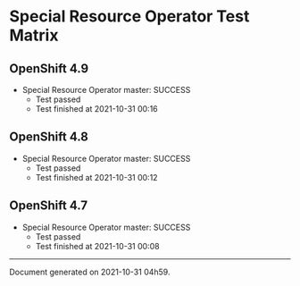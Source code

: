 
Special Resource Operator Test Matrix
=====================================

OpenShift 4.9
-------------


* Special Resource Operator master: SUCCESS
  - Test passed
  - Test finished at 2021-10-31 00:16

OpenShift 4.8
-------------


* Special Resource Operator master: SUCCESS
  - Test passed
  - Test finished at 2021-10-31 00:12

OpenShift 4.7
-------------


* Special Resource Operator master: SUCCESS
  - Test passed
  - Test finished at 2021-10-31 00:08


---
Document generated on 2021-10-31 04h59.
